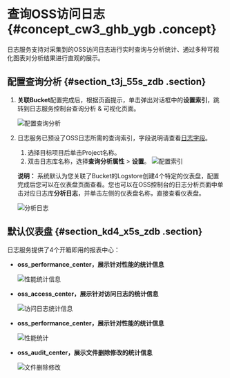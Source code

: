 # 查询OSS访问日志 {#concept_cw3_ghb_ygb .concept}

日志服务支持对采集到的OSS访问日志进行实时查询与分析统计、通过多种可视化图表对分析结果进行直观的展示。

## 配置查询分析 {#section_t3j_55s_zdb .section}

1.  **关联Bucket**配置完成后，根据页面提示，单击弹出对话框中的**设置索引**，跳转到日志服务控制台查询分析 & 可视化页面。

    ![配置查询分析](images/39791_zh-CN.png "配置查询分析")

2.  日志服务已预设了OSS日志所需的查询索引，字段说明请查看[日志字段](intl.zh-CN/数据采集/云产品采集/OSS访问日志/日志字段.md)。

    1.  选择目标项目后单击Project名称。
    2.  双击日志库名称，选择**查询分析属性** \> **设置**。
    ![配置索引](images/39792_zh-CN.png "配置索引")

    **说明：** 系统默认为您关联了Bucket的Logstore创建4个特定的仪表盘，配置完成后您可以在仪表盘页面查看。您也可以在OSS控制台的日志分析页面中单击对应日志库**分析日志**，并单击左侧的仪表盘名称，直接查看仪表盘。

    ![分析日志](images/39795_zh-CN.png "分析日志")


## 默认仪表盘 {#section_kd4_x5s_zdb .section}

日志服务提供了4个开箱即用的报表中心：

-   **oss\_performance\_center，展示针对性能的统计信息** 

    ![性能统计信息](images/39796_zh-CN.png "oss_operation_center")

-   **oss\_access\_center，展示针对访问日志的统计信息** 

    ![访问日志统计信息](images/39797_zh-CN.png "oss_access_center")

-   **oss\_performance\_center，展示针对性能的统计信息** 

    ![性能统计](images/39798_zh-CN.png "oss_performance_center")

-   **oss\_audit\_center，展示文件删除修改的统计信息** 

    ![文件删除修改](images/39799_zh-CN.png "oss_audit_center")


